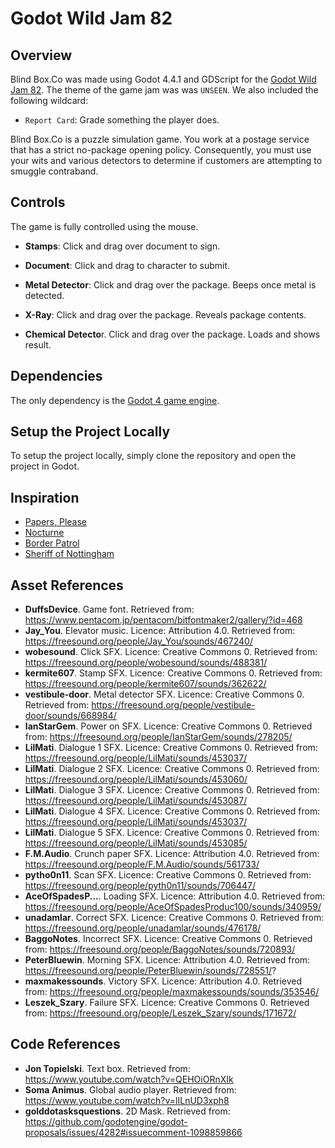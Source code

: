 # Godot Wild Jam 82

## Overview
Blind Box.Co was made using Godot 4.4.1 and GDScript for the [Godot Wild Jam 82](https://itch.io/jam/godot-wild-jam-82). The theme of the game jam was was `UNSEEN`. We also included the  following wildcard:
- `Report Card`: Grade something the player does.

Blind Box.Co is a puzzle simulation game. You work at a postage service that has a strict no-package opening policy. Consequently, you must use your wits and various detectors to determine if customers are attempting to smuggle contraband. 

## Controls

The game is fully controlled using the mouse. 

- **Stamps**: Click and drag over document to sign.

- **Document**: Click and drag to character to submit.

- **Metal Detector**: Click and drag over the package. Beeps once metal is detected.

- **X-Ray**: Click and drag over the package. Reveals package contents.

- **Chemical Detecto**r. Click and drag over the package. Loads and shows result.

## Dependencies

The only dependency is the [Godot 4 game engine](https://godotengine.org/). 

## Setup the Project Locally

To setup the project locally, simply clone the repository and open the project in Godot. 

## Inspiration
- [Papers, Please](https://store.steampowered.com/app/239030/Papers_Please/)
- [Nocturne](https://sunspoken.itch.io/nocturne )
- [Border Patrol](https://store.steampowered.com/app/3134670/Border_Patrol/)
- [Sheriff of Nottingham](https://www.gamesworld.com.au/product/sheriff-of-nottingham-2nd-edition/)

## Asset References
- **DuffsDevice**. Game font. Retrieved from: https://www.pentacom.jp/pentacom/bitfontmaker2/gallery/?id=468
- **Jay_You**. Elevator music. Licence: Attribution 4.0. Retrieved from: https://freesound.org/people/Jay_You/sounds/467240/ 
- **wobesound**. Click SFX. Licence: Creative Commons 0. Retrieved from: https://freesound.org/people/wobesound/sounds/488381/
- **kermite607**. Stamp SFX. Licence: Creative Commons 0. Retrieved from: https://freesound.org/people/kermite607/sounds/362622/
- **vestibule-door**. Metal detector SFX. Licence: Creative Commons 0. Retrieved from: https://freesound.org/people/vestibule-door/sounds/668984/
- **IanStarGem**. Power on SFX. Licence: Creative Commons 0. Retrieved from: https://freesound.org/people/IanStarGem/sounds/278205/
- **LilMati**. Dialogue 1 SFX. Licence: Creative Commons 0. Retrieved from: https://freesound.org/people/LilMati/sounds/453037/
- **LilMati**. Dialogue 2 SFX. Licence: Creative Commons 0. Retrieved from: https://freesound.org/people/LilMati/sounds/453060/
- **LilMati**. Dialogue 3 SFX. Licence: Creative Commons 0. Retrieved from: https://freesound.org/people/LilMati/sounds/453087/
- **LilMati**. Dialogue 4 SFX. Licence: Creative Commons 0. Retrieved from: https://freesound.org/people/LilMati/sounds/453037/
- **LilMati**. Dialogue 5 SFX. Licence: Creative Commons 0. Retrieved from: https://freesound.org/people/LilMati/sounds/453085/
- **F.M.Audio**. Crunch paper SFX. Licence: Attribution 4.0. Retrieved from: https://freesound.org/people/F.M.Audio/sounds/561733/
- **pytho0n11**. Scan SFX. Licence: Creative Commons 0. Retrieved from: https://freesound.org/people/pyth0n11/sounds/706447/
- **AceOfSpadesP...**. Loading SFX. Licence: Attribution 4.0. Retrieved from: https://freesound.org/people/AceOfSpadesProduc100/sounds/340959/
- **unadamlar**. Correct SFX. Licence: Creative Commons 0. Retrieved from: https://freesound.org/people/unadamlar/sounds/476178/
- **BaggoNotes**. Incorrect SFX. Licence: Creative Commons 0. Retrieved from: https://freesound.org/people/BaggoNotes/sounds/720893/
- **PeterBluewin**. Morning SFX. Licence: Attribution 4.0. Retrieved from: https://freesound.org/people/PeterBluewin/sounds/728551/?
- **maxmakessounds**. Victory SFX. Licence: Attribution 4.0. Retrieved from: https://freesound.org/people/maxmakessounds/sounds/353546/
- **Leszek_Szary**. Failure SFX. Licence: Creative Commons 0. Retrieved from: https://freesound.org/people/Leszek_Szary/sounds/171672/

## Code References
- **Jon Topielski**. Text box. Retrieved from: https://www.youtube.com/watch?v=QEHOiORnXIk 
- **Soma Animus**. Global audio player. Retrieved from: https://www.youtube.com/watch?v=lILnUD3xph8
- **golddotasksquestions**. 2D Mask. Retrieved from: https://github.com/godotengine/godot-proposals/issues/4282#issuecomment-1098859866
